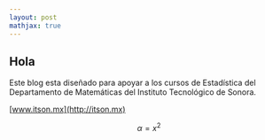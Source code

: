 ```yaml
---
layout: post
mathjax: true
---
```


## Hola

Este blog esta diseñado para apoyar a los cursos de Estadística del Departamento de Matemáticas del 
Instituto Tecnológico de Sonora.

[www.itson.mx](http://itson.mx)

$$\alpha = x^2$$
